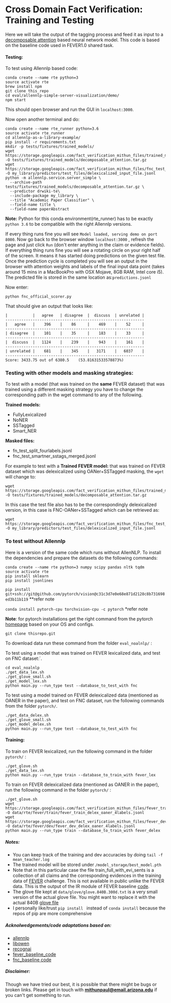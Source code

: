 
# Cross Domain Fact Verification: Training and Testing

Here we will take the output of the tagging process and feed it as input to a [decomposable attention](https://arxiv.org/pdf/1606.01933.pdf) based neural network model.
This code is based on the baseline code used in FEVER1.0
shared task.

 

#### Testing:

To test using Allennlp based code:

```
conda create --name rte python=3 
source activate rte
brew install npm
git clone this_repo
cd eval/allennlp-simple-server-visualization/demo/
npm start
``` 
This should open browser and run the GUI in `localhost:3000`.

Now open another terminal and do:
```
conda create --name rte_runner python=3.6
source activate rte_runner
cd allennlp-as-a-library-example/
pip install -r requirements.txt
mkdir -p tests/fixtures/trained_models/
wget https://storage.googleapis.com/fact_verification_mithun_files/trained_models/FeverModels/Smart_NER/decomposable_attention.tar.gz -O tests/fixtures/trained_models/decomposable_attention.tar.gz
wget https://storage.googleapis.com/fact_verification_mithun_files/fnc_test_delex_oaner_4labels.jsonl -O my_library/predictors/test_files/delexicalized_input_file.jsonl
python -m allennlp.service.server_simple \
  --archive-path tests/fixtures/trained_models/decomposable_attention.tar.gz \
  --predictor drwiki-te\
  --include-package my_library \
  --title "Academic Paper Classifier" \
  --field-name title \
  --field-name paperAbstract
```

**Note:** Python for this conda environment(rte_runner) has to be exactly `python 3.6` to be compatible with the right Allennlp versions.

If every thing runs fine you will see `Model loaded, serving demo on port 8000`. Now go back to the browser window
`localhost:3000` , refresh the page and just click `Run` (don't enter anything in the claim or evidence fields). 
If everything thing runs fine you will see a rotating circle on your right half of the screen. It means
it has started doing predictions on the 
given test file. Once the prediction cycle is completed you will see an output in the browser with attention weights and labels of the final
input data point (takes around 15 mins in a MacBookPro with OSX Mojave, 8GB RAM, Intel core i5). The predicted file is 
stored in the same location as:`predictions.jsonl`

Now enter:

```
python fnc_official_scorer.py 
```

That should give an output that looks like:

```-------------------------------------------------------------
|           |   agree   | disagree  |  discuss  | unrelated |
-------------------------------------------------------------
|   agree   |    396    |    86     |    469    |    52     |
-------------------------------------------------------------
| disagree  |    101    |    35     |    183    |    33     |
-------------------------------------------------------------
|  discuss  |   1124    |    239    |    943    |    161    |
-------------------------------------------------------------
| unrelated |    681    |    345    |   3171    |   6037    |
-------------------------------------------------------------
Score: 3433.75 out of 6380.5	(53.81631533578873%)
```
### Testing with other models and masking strategies:
To test with a  model (that was trained on the **same** FEVER dataset) that was trained using a different masking strategy 
you have to change the corresponding  path in the wget command to any of the following.

**Trained  models:**
- FullyLexicalized
- NoNER
- SSTagged
- Smart_NER

**Masked files:**
- fn_test_split_fourlabels.jsonl
- fnc_test_smartner_sstags_merged.jsonl

For example to test with a **Trained FEVER model:** that was trained on FEVER dataset which was delexicalized
 using OANer+SSTagged masking, the `wget` will change to:

```
wget https://storage.googleapis.com/fact_verification_mithun_files/trained_models/FeverModels/SSTagged/decomposable_attention.tar.gz -O tests/fixtures/trained_models/decomposable_attention.tar.gz
```
In this case the test file also has to be the correspondingly delexicalized version, in this case is FNC-OANer+SSTagged
which can be retrieved as:
```
wget https://storage.googleapis.com/fact_verification_mithun_files/fnc_test_smartner_sstags_merged.jsonl -O my_library/predictors/test_files/delexicalized_input_file.jsonl
```


### To test without Allennlp
 
Here is a version of the same code which runs without AllenNLP. To install the dependencies and prepare the datasets 
do the following commands:

```
conda create --name rte python=3 numpy scipy pandas nltk tqdm
source activate rte
pip install sklearn
pip install jsonlines
```
`pip install git+ssh://git@github.com/pytorch/vision@c31c3d7e0e68e871d2128c8b731698ed3b11b119` **refer note

`conda install pytorch-cpu torchvision-cpu -c pytorch` *refer note

**Note**: for pytorch installations get the right command from the pytorch [homepage](https://pytorch.org/) based on your OS and configs.
```
git clone thisrepo.git
```

To download data run these command from the folder `eval_noalnlp/` :




To test using a model that was trained on FEVER lexicalized data, and test on FNC dataset:`. 

```
cd eval_noalnlp
./get_data_lex.sh
./get_glove_small.sh
./get_model_lex.sh
python main.py --run_type test --database_to_test_with fnc 
```

To test using a model trained on FEVER delexicalized data (mentioned as OANER in the paper), and test on FNC dataset, run the following commands from the folder `pytorch/`. 
```
./get_data_delex.sh
./get_glove_small.sh
./get_model_delex.sh
python main.py --run_type test --database_to_test_with fnc 
```


#### Training:

To train on FEVER lexicalized, run the following command in the folder `pytorch/` :

``` 
./get_glove.sh
./get_data_lex.sh
python main.py --run_type train --database_to_train_with fever_lex

```


To train on FEVER delexicalized data (mentioned as OANER in the paper), run the following command in the folder `pytorch/` :

``` 
./get_glove.sh
wget https://storage.googleapis.com/fact_verification_mithun_files/fever_train_delex_oaner_4labels.jsonl  -O data/rte/fever/train/fever_train_delex_oaner_4labels.jsonl
wget https://storage.googleapis.com/fact_verification_mithun_files/fever_dev_delex_oaner_split_4labels.jsonl  -O data/rte/fever/dev/fever_dev_delex_oaner_4labels.jsonl
python main.py --run_type train --database_to_train_with fever_delex

```

##### Notes:
- You can keep track of the training and dev accuracies by doing `tail -f mean_teacher.log` 
- The trained model will be stored under `/model_storage/best_model.pth ` 
- Note that in this particular case the file train_full_with_evi_sents is a collection of all claims and the corresponding
 evidences in the training data of [FEVER](http://fever.ai/) challenge. This is not available in public unlike the FEVER data. 
 This is the output of the IR module of FEVER baseline [code](http://fever.ai/task.html).
- The glove file kept at `data/glove/glove.840B.300d.txt` is a very small version of the actual glove file. You might want to replace it with the actual 840B [glove file](https://nlp.stanford.edu/projects/glove/)
- I personally like/trust `pip install ` instead of `conda install`  because the repos of pip are more comprehensive

 

##### Acknolwedgements/code adaptations based on:
- [allennlp](https://github.com/allenai/allennlp)
- [libowen](https://github.com/libowen2121/SNLI-decomposable-attention)
- [recognai](https://github.com/recognai/get_started_with_deep_learning_for_text_with_allennlp)
- [fever_baseline_code](https://github.com/sheffieldnlp/fever-naacl-2018)
- [fnc_baseline code](https://github.com/FakeNewsChallenge/fnc-1)

##### Disclaimer: 
Though we have tried our best, it is possible that there might be bugs or broken links. Please get in touch with **mithunpaul@email.arizona.edu** if you can't get something to run.
